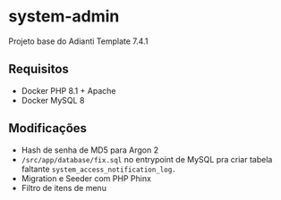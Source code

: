 # system-admin
Projeto base do Adianti Template 7.4.1

## Requisitos
- Docker PHP 8.1 + Apache
- Docker MySQL 8
 
## Modificações
- Hash de senha de MD5 para Argon 2
- <code>/src/app/database/fix.sql</code> no entrypoint de MySQL pra criar tabela faltante <code>system_access_notification_log.</code>
- Migration e Seeder com PHP Phinx
- Filtro de itens de menu
